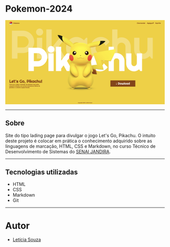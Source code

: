 # Pokemon-2024

![](./screenshot/preview.png)

---
## Sobre
Site do tipo lading page para divulgar o jogo Let's Go, Pikachu. O intuito deste projeto é colocar em prática o conhecimento adquirido sobre as linguagens de marcação, HTML, CSS e Markdown, no curso Técnico de Desenvolvimento de Sistemas do [SENAI JANDIRA](https://sp.senai.br/unidade/jandira/).

---
## Tecnologias utilizadas 
- HTML
- CSS
- Markdown 
- Git 

---
# Autor
- [Letícia Souza](https://www.linkedin.com/in/leticia-souza-almeida-84712a2b5/)

